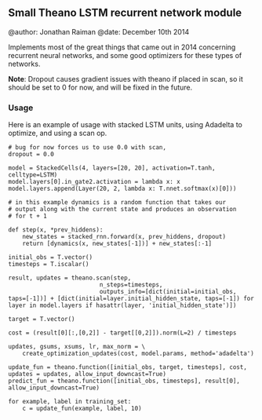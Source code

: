 Small Theano LSTM recurrent network module
------------------------------------------

@author: Jonathan Raiman
@date: December 10th 2014

Implements most of the great things that came out
in 2014 concerning recurrent neural networks, and
some good optimizers for these types of networks.

**Note**: Dropout causes gradient issues with theano
if placed in scan, so it should be set to 0 for now,
and will be fixed in the future.

### Usage

Here is an example of usage with stacked LSTM units, using
Adadelta to optimize, and using a scan op.


	# bug for now forces us to use 0.0 with scan,
	dropout = 0.0

	model = StackedCells(4, layers=[20, 20], activation=T.tanh, celltype=LSTM)
	model.layers[0].in_gate2.activation = lambda x: x
	model.layers.append(Layer(20, 2, lambda x: T.nnet.softmax(x)[0]))

	# in this example dynamics is a random function that takes our
	# output along with the current state and produces an observation
	# for t + 1

	def step(x, *prev_hiddens):
	    new_states = stacked_rnn.forward(x, prev_hiddens, dropout)
	    return [dynamics(x, new_states[-1])] + new_states[:-1]

	initial_obs = T.vector()
	timesteps = T.iscalar()

	result, updates = theano.scan(step,
                              n_steps=timesteps,
                              outputs_info=[dict(initial=initial_obs, taps=[-1])] + [dict(initial=layer.initial_hidden_state, taps=[-1]) for layer in model.layers if hasattr(layer, 'initial_hidden_state')])

	target = T.vector()

	cost = (result[0][:,[0,2]] - target[[0,2]]).norm(L=2) / timesteps

	updates, gsums, xsums, lr, max_norm = \
		create_optimization_updates(cost, model.params, method='adadelta')

	update_fun = theano.function([initial_obs, target, timesteps], cost, updates = updates, allow_input_downcast=True)
	predict_fun = theano.function([initial_obs, timesteps], result[0], allow_input_downcast=True)

	for example, label in training_set:
		c = update_fun(example, label, 10)